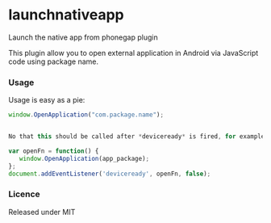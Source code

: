 launchnativeapp
===============

Launch the native app from phonegap plugin

This plugin allow you to open external application in Android via JavaScript code using package name.

### Usage

Usage is easy as a pie:

```javascript 
window.OpenApplication("com.package.name"); 


No that this should be called after *deviceready* is fired, for example:

var openFn = function() {
   window.OpenApplication(app_package);
};
document.addEventListener('deviceready', openFn, false);
```


### Licence

Released under MIT 

